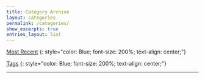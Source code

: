 ```yaml
---
title: Category Archive
layout: categories
permalink: /categories/
show_excerpts: true
entries_layout: list
---
```



[Most Recent](/blog/)
{: style="color: Blue; font-size: 200%; text-align: center;"}

[Tags](/tags/)
{: style="color: Blue; font-size: 200%; text-align: center;"}
- - -
